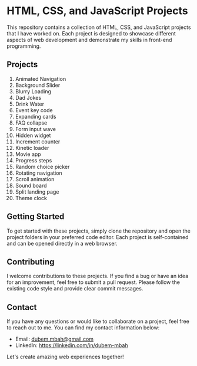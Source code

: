 # HTML, CSS, and JavaScript Projects

This repository contains a collection of HTML, CSS, and JavaScript projects that I have worked on. Each project is designed to showcase different aspects of web development and demonstrate my skills in front-end programming.

## Projects
1. Animated Navigation
2. Background Slider
3. Blurry Loading
4. Dad Jokes
5. Drink Water
6. Event key code
7. Expanding cards
8. FAQ collapse
9. Form input wave
10. Hidden widget
11. Increment counter
12. Kinetic loader
13. Movie app
14. Progress steps
15. Random choice picker
16. Rotating navigation
17. Scroll animation
18. Sound board
19. Split landing page
20. Theme clock

## Getting Started

To get started with these projects, simply clone the repository and open the project folders in your preferred code editor. Each project is self-contained and can be opened directly in a web browser.

## Contributing

I welcome contributions to these projects. If you find a bug or have an idea for an improvement, feel free to submit a pull request. Please follow the existing code style and provide clear commit messages.

## Contact

If you have any questions or would like to collaborate on a project, feel free to reach out to me. You can find my contact information below:

- Email: dubem.mbah@gmail.com
- LinkedIn: https://linkedin.com/in/dubem-mbah

Let's create amazing web experiences together!
